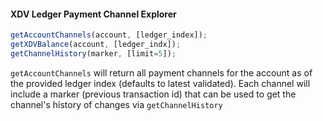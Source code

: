 #### XDV Ledger Payment Channel Explorer

```js
getAccountChannels(account, [ledger_index]);
getXDVBalance(account, [ledger_indx]);
getChannelHistory(marker, [limit=5]);
```

`getAccountChannels` will return all payment channels for the account as of the provided ledger index (defaults to latest validated).  Each channel will include a marker (previous transaction id) that can be used to get the channel's history of changes via `getChannelHistory`
